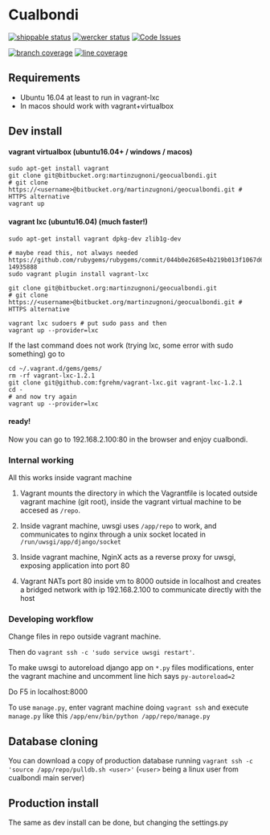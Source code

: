 # Cualbondi

[![shippable status](https://img.shields.io/shippable/56265e141895ca44741ed3a6/master.svg "shippable status")](https://app.shippable.com/projects/56265e141895ca44741ed3a6)
[![wercker status](https://app.wercker.com/status/6e4c78c81a92f06e92b971d476378f14/s/master "wercker status")](https://app.wercker.com/project/bykey/6e4c78c81a92f06e92b971d476378f14)
[![Code Issues](https://www.quantifiedcode.com/api/v1/project/695d8e00ab444a4584ceb9b70c39ce63/badge.svg)](https://www.quantifiedcode.com/app/project/695d8e00ab444a4584ceb9b70c39ce63)

[![branch coverage](http://cbcov.bitballoon.com/coverage-branch.svg)](http://cbcov.bitballoon.com/)
[![line coverage](http://cbcov.bitballoon.com/coverage-lines.svg)](http://cbcov.bitballoon.com/)


## Requirements

* Ubuntu 16.04 at least to run in vagrant-lxc
* In macos should work with vagrant+virtualbox

## Dev install

#### vagrant virtualbox (ubuntu16.04+ / windows / macos)

    sudo apt-get install vagrant
    git clone git@bitbucket.org:martinzugnoni/geocualbondi.git
    # git clone https://<username>@bitbucket.org/martinzugnoni/geocualbondi.git # HTTPS alternative
    vagrant up

#### vagrant lxc (ubuntu16.04) (much faster!)

    sudo apt-get install vagrant dpkg-dev zlib1g-dev

    # maybe read this, not always needed https://github.com/rubygems/rubygems/commit/044b0e2685e4b219b013f1067d670918a48c1f62#commitcomment-14935888
    sudo vagrant plugin install vagrant-lxc

    git clone git@bitbucket.org:martinzugnoni/geocualbondi.git
    # git clone https://<username>@bitbucket.org/martinzugnoni/geocualbondi.git # HTTPS alternative

    vagrant lxc sudoers # put sudo pass and then
    vagrant up --provider=lxc

If the last command does not work (trying lxc, some error with sudo something) go to

    cd ~/.vagrant.d/gems/gems/
    rm -rf vagrant-lxc-1.2.1
    git clone git@github.com:fgrehm/vagrant-lxc.git vagrant-lxc-1.2.1
    cd -
    # and now try again
    vagrant up --provider=lxc

#### ready!

Now you can go to 192.168.2.100:80 in the browser and enjoy cualbondi.

### Internal working

All this works inside vagrant machine

1. Vagrant mounts the directory in which the Vagrantfile is located outside vagrant machine (git root), inside the vagrant virtual machine to be accesed as `/repo`.

2. Inside vagrant machine, uwsgi uses `/app/repo` to work, and communicates to nginx through a unix socket located in `/run/uwsgi/app/django/socket`

3. Inside vagrant machine, NginX acts as a reverse proxy for uwsgi, exposing application into port 80

4. Vagrant NATs port 80 inside vm to 8000 outside in localhost and creates a bridged network with ip 192.168.2.100 to communicate directly with the host

### Developing workflow

Change files in repo outside vagrant machine.

Then do `vagrant ssh -c 'sudo service uwsgi restart'`.

To make uwsgi to autoreload django app on `*.py` files modifications, enter the vagrant machine and uncomment line hich says `py-autoreload=2`

Do F5 in localhost:8000

To use `manage.py`, enter vagrant machine doing `vagrant ssh` and execute `manage.py` like this `/app/env/bin/python /app/repo/manage.py`

## Database cloning

You can download a copy of production database running `vagrant ssh -c 'source /app/repo/pulldb.sh <user>'` (`<user>` being a linux user from cualbondi main server)

## Production install

The same as dev install can be done, but changing the settings.py
